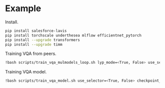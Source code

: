 # Example
Install.
```bash
pip install salesforce-lavis
pip install torchscale underthesea mlflow efficientnet_pytorch
pip install --upgrade transformers
pip install --upgrade timm
```
Training VQA from peers.
```bash
!bash scripts/train_vqa_mulmodels_loop.sh lyp_mode=<True, False> use_selector=<True, False>
```

Training VQA model.
```bash
!bash scripts/train_vqa_model.sh use_selector=<True, False> checkpoint_path=<path>
```